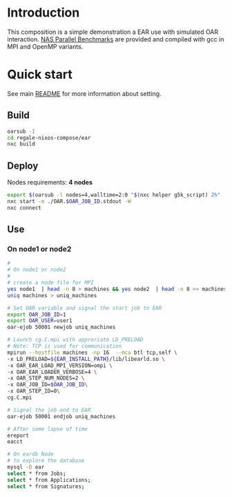 # Introduction

This composition is a simple demonstration a EAR use with simulated OAR interaction. [NAS Parallel Benchmarks](https://www.nas.nasa.gov/software/npb.html) are provided and compiled with gcc in MPI and OpenMP variants.

# Quick start
See main [README](../README.md) for more information about setting.

## Build
```bash
oarsub -I
cd regale-nixos-compose/ear
nxc build
```

## Deploy
Nodes requirements: **4 nodes**
```bash
export $(oarsub -l nodes=4,walltime=2:0 "$(nxc helper g5k_script) 2h" | grep OAR_JOB_ID)
nxc start -m ./OAR.$OAR_JOB_ID.stdout -W
nxc connect
```
## Use
### On node1 or node2
```bash
#
# On node1 or node2
#
# create a node file for MPI
yes node1  | head -n 8 > machines && yes node2  | head -n 8 >> machines
uniq machines > uniq_machines

# Set OAR variable and signal the start job to EAR
export OAR_JOB_ID=1
export OAR_USER=user1
oar-ejob 50001 newjob uniq_machines

# Launch cg.C.mpi with approriate LD_PRELOAD
# Note: TCP is used for communication
mpirun --hostfile machines -np 16  --mca btl tcp,self \
-x LD_PRELOAD=${EAR_INSTALL_PATH}/lib/libearld.so \
-x OAR_EAR_LOAD_MPI_VERSION=ompi \
-x OAR_EAR_LOADER_VERBOSE=4 \
-x OAR_STEP_NUM_NODES=2 \
-x OAR_JOB_ID=$OAR_JOB_ID\
-x OAR_STEP_ID=0\
cg.C.mpi

# Signal the job end to EAR
oar-ejob 50001 endjob uniq_machines

# After some lapse of time
ereport
eacct

# On eardb Node
# to explore the database
mysql -D ear
select * from Jobs;
select * from Applications;
select * from Signatures;
```